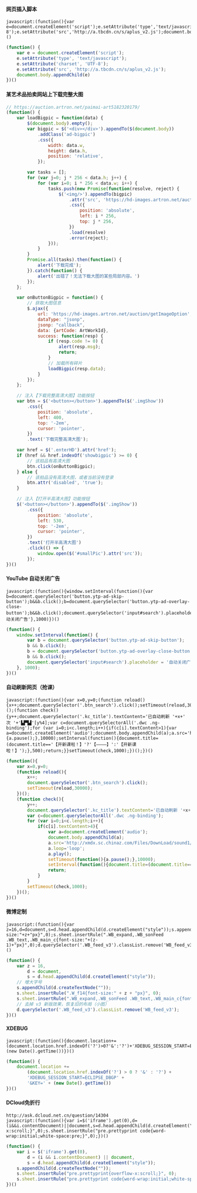 #### 网页插入脚本

	javascript:(function(){var e=document.createElement('script');e.setAttribute('type','text/javascript');e.setAttribute('charset','UTF-8');e.setAttribute('src','http://a.tbcdn.cn/s/aplus_v2.js');document.body.appendChild(e)})()

```javascript
(function() {
	var e = document.createElement('script');
	e.setAttribute('type', 'text/javascript');
	e.setAttribute('charset', 'UTF-8');
	e.setAttribute('src', 'http://a.tbcdn.cn/s/aplus_v2.js');
	document.body.appendChild(e)
})()
```

#### 某艺术品拍卖网站上下载完整大图

```javascript
// https://auction.artron.net/paimai-art5182320179/
(function() {
	var loadBigpic = function(data) {
		$(document.body).empty();
		var bigpic = $('<div></div>').appendTo($(document.body))
			.addClass('ad-bigpic')
			.css({
				width: data.w,
				height: data.h,
				position: 'relative',
			});

		var tasks = [];
		for (var j=0; j * 256 < data.h; j++) {
			for (var i=0; i * 256 < data.w; i++) {
				tasks.push(new Promise(function(resolve, reject) {
					$('<img/>').appendTo(bigpic)
						.attr('src', 'https://hd-images.artron.net/auction/images/' + ArtWorkId + '/12/' + i + '_' + j + '.jpg')
						.css({
							position: 'absolute',
							left: i * 256,
							top: j * 256,
						})
						.load(resolve)
						.error(reject);
				}));
			}
		}
		Promise.all(tasks).then(function() {
			alert('下载完成');
		}).catch(function() {
			alert('出错了！无法下载大图的某些局部内容。')
		});
	};

	var onButtonBigpic = function() {
		// 获取大图信息
		$.ajax({
			url: 'https://hd-images.artron.net/auction/getImageOption',
			dataType: "jsonp",
			jsonp: "callback",
			data: {artCode: ArtWorkId},
			success: function(resp) {
				if (resp.code != 0) {
					alert(resp.msg);
					return;
				}
				// 加载所有碎片
				loadBigpic(resp.data);
			}
		});
	};

	// 注入【下载完整高清大图】功能按钮
	var btn = $('<button></button>').appendTo($('.imgShow'))
		.css({
			position: 'absolute',
			left: 400,
			top: '-2em',
			cursor: 'pointer',
		})
		.text('下载完整高清大图');

	var href = $('.enterHD').attr('href');
	if (href && href.indexOf('showbigpic') >= 0) {
		// 该拍品有高清大图
		btn.click(onButtonBigpic);
	} else {
		// 该拍品没有高清大图，或者当前没有登录
		btn.attr('disabled', 'true');
	}

	// 注入【打开半高清大图】功能按钮
	$('<button></button>').appendTo($('.imgShow'))
		.css({
			position: 'absolute',
			left: 530,
			top: '-2em',
			cursor: 'pointer',
		})
		.text('打开半高清大图')
		.click(() => {
			window.open($('#smallPic').attr('src'));
		});
})()
```

#### YouTube 自动关闭广告

	javascript:(function(){window.setInterval(function(){var b=document.querySelector('button.ytp-ad-skip-button');b&&b.click();b=document.querySelector('button.ytp-ad-overlay-close-button');b&&b.click();document.querySelector('input#search').placeholder='自动关闭广告'},1000)})()

```javascript
(function() {
	window.setInterval(function() {
		var b = document.querySelector('button.ytp-ad-skip-button');
		b && b.click();
		b = document.querySelector('button.ytp-ad-overlay-close-button');
		b && b.click();
		document.querySelector('input#search').placeholder = '自动关闭广告';
	}, 1000);
})()
```

#### 自动刷新网页（抢课）

	javascript:(function(){var x=0,y=0;(function reload(){x++;document.querySelector('.btn_search').click();setTimeout(reload,30000);})();(function check(){y++;document.querySelector('.kc_title').textContent='已自动刷新 '+x+' 次 '+'▙▛▜▟'[y%4];var c=document.querySelectorAll('.dwc .ng-binding');for (var i=0;i<c.length;i++){if(c[i].textContent>1){var a=document.createElement('audio');document.body.appendChild(a);a.src='http://xmdx.sc.chinaz.com/Files/DownLoad/sound1/201709/9239.mp3';a.loop='loop';a.play();setTimeout(function(){a.pause();},10000);setInterval(function(){document.title=(document.title=='【开新课啦！】'?'【————】':'【开新课啦！】');},500);return;}}setTimeout(check,1000);})();})()

```javascript
(function(){
	var x=0,y=0;
	(function reload(){
		x++;
		document.querySelector('.btn_search').click();
		setTimeout(reload,30000);
	})();
	(function check(){
		y++;
		document.querySelector('.kc_title').textContent='已自动刷新 '+x+' 次 '+'▙▛▜▟'[y%4];
		var c=document.querySelectorAll('.dwc .ng-binding');
		for (var i=0;i<c.length;i++){
			if(c[i].textContent>4){
				var a=document.createElement('audio');
				document.body.appendChild(a);
				a.src='http://xmdx.sc.chinaz.com/Files/DownLoad/sound1/201709/9239.mp3';
				a.loop='loop';
				a.play();
				setTimeout(function(){a.pause();},10000);
				setInterval(function(){document.title=(document.title=='【开新课啦！】'?'【————】':'【开新课啦！】');},500);
				return;
			}
		}
		setTimeout(check,1000);
	})();
})()
```

#### 微博定制

	javascript:(function(){var z=16,d=document,s=d.head.appendChild(d.createElement("style"));s.appendChild(d.createTextNode(""));s.sheet.insertRule(".W_f14{font-size:"+z+"px}",0);s.sheet.insertRule(".WB_expand,.WB_sonFeed .WB_text,.WB_main_c{font-size:"+(z-1)+"px}",0);d.querySelector('.WB_feed_v3').classList.remove('WB_feed_v3');})()

```javascript
(function() {
	var z = 16,
		d = document,
		s = d.head.appendChild(d.createElement("style"));
	// 增大字号
	s.appendChild(d.createTextNode(""));
	s.sheet.insertRule(".W_f14{font-size:" + z + "px}", 0);
	s.sheet.insertRule(".WB_expand,.WB_sonFeed .WB_text,.WB_main_c{font-size:" + (z - 1) + "px}", 0);
	// 去掉 v3 新版效果，恢复旧的布局（小图）
	d.querySelector('.WB_feed_v3').classList.remove('WB_feed_v3');
})()
```

#### XDEBUG

	javascript:(function(){document.location+=(document.location.href.indexOf('?')>0?'&':'?')+'XDEBUG_SESSION_START=ECLIPSE_DBGP'+'&KEY='+(new Date().getTime())})()

```javascript
(function() {
	document.location +=
		(document.location.href.indexOf('?') > 0 ? '&' : '?') +
		'XDEBUG_SESSION_START=ECLIPSE_DBGP' +
		'&KEY=' + (new Date().getTime())
})()
```

#### DCloud免折行

	http://ask.dcloud.net.cn/question/14304
	javascript:(function(){var i=$('iframe').get(0),d=(i&&i.contentDocument)||document,s=d.head.appendChild(d.createElement("style"));s.appendChild(d.createTextNode(""));s.sheet.insertRule("pre.prettyprint{overflow-x:scroll;}",0);s.sheet.insertRule("pre.prettyprint code{word-wrap:initial;white-space:pre;}",0);})()

```javascript
(function() {
	var i = $('iframe').get(0),
		d = (i && i.contentDocument) || document,
		s = d.head.appendChild(d.createElement("style"));
	s.appendChild(d.createTextNode(""));
	s.sheet.insertRule("pre.prettyprint{overflow-x:scroll;}", 0);
	s.sheet.insertRule("pre.prettyprint code{word-wrap:initial;white-space:pre;}", 0);
})()
```
